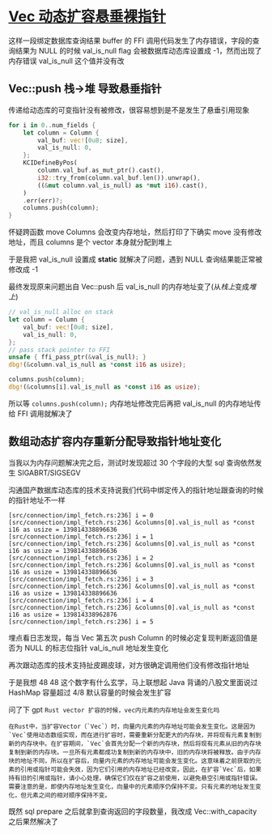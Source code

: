 # [Vec 动态扩容悬垂裸指针](/2023/08/vec_push_mem_addr_change_cause_ffi_fail.md)

这样一段绑定数据库查询结果 buffer 的 FFI 调用代码发生了内存错误，字段的查询结果为 NULL 的时候 val_is_null flag 会被数据库动态库设置成 -1，然而出现了内存错误 val_is_null 这个值并没有改

## Vec::push 栈->堆 导致悬垂指针

传递给动态库的可变指针没有被修改，很容易想到是不是发生了悬垂引用现象

```rust
for i in 0..num_fields {
    let column = Column {
        val_buf: vec![0u8; size],
        val_is_null: 0,
    };
    KCIDefineByPos(
        column.val_buf.as_mut_ptr().cast(),
        i32::try_from(column.val_buf.len()).unwrap(),
        ((&mut column.val_is_null) as *mut i16).cast(),
    )
    .err(err)?;
    columns.push(column);
}
```

怀疑跨函数 move Columns 会改变内存地址，然后打印了下确实 move 没有修改地址，而且 columns 是个 vector 本身就分配到堆上

于是我把 val_is_null 设置成 **static** 就解决了问题，遇到 NULL 查询结果能正常被修改成 -1

最终发现原来问题出自 Vec::push 后 val_is_null 的内存地址变了(从<var class=mark>栈上</var>变成<var class=mark>堆上</var>)

```rust
// val_is_null alloc on stack
let column = Column {
    val_buf: vec![0u8; size],
    val_is_null: 0,
};
// pass stack pointer to FFI
unsafe { ffi_pass_ptr(&val_is_null); }
dbg!(&column.val_is_null as *const i16 as usize);

columns.push(column);
dbg!(&columns[i].val_is_null as *const i16 as usize);
```

所以等 `columns.push(column);` 内存地址修改完后再把 val_is_null 的内存地址传给 FFI 调用就解决了

## 数组动态扩容内存重新分配导致指针地址变化

当我以为内存问题解决完之后，测试时发现超过 30 个字段的大型 sql 查询依然发生 SIGABRT/SIGSEGV

沟通国产数据库动态库的技术支持说我们代码中绑定传入的指针地址跟查询的时候的指针地址不一样

```
[src/connection/impl_fetch.rs:236] i = 0
[src/connection/impl_fetch.rs:236] &columns[0].val_is_null as *const i16 as usize = 139814338896636
[src/connection/impl_fetch.rs:236] i = 1
[src/connection/impl_fetch.rs:236] &columns[0].val_is_null as *const i16 as usize = 139814338896636
[src/connection/impl_fetch.rs:236] i = 2
[src/connection/impl_fetch.rs:236] &columns[0].val_is_null as *const i16 as usize = 139814338896636
[src/connection/impl_fetch.rs:236] i = 3
[src/connection/impl_fetch.rs:236] &columns[0].val_is_null as *const i16 as usize = 139814338896636
[src/connection/impl_fetch.rs:236] i = 4
[src/connection/impl_fetch.rs:236] &columns[0].val_is_null as *const i16 as usize = 139814338962876
[src/connection/impl_fetch.rs:236] i = 5
```

埋点看日志发现，每当 Vec 第五次 push Column 的时候必定复现判断返回值是否为 NULL 的标志位指针 val_is_null 地址发生变化

再次跟动态库的技术支持扯皮踢皮球，对方很确定调用他们没有修改指针地址

于是我想 48 48 这个数字有什么玄学，马上联想起 Java 背诵的八股文里面说过 HashMap 容量超过 4/8 默认容量的时候会发生扩容

问了下 gpt `Rust vector 扩容的时候，vec内元素的内存地址会发生变化吗`

```
在Rust中，当扩容Vector（`Vec`）时，向量内元素的内存地址可能会发生变化。这是因为`Vec`使用动态数组实现，而在进行扩容时，需要重新分配更大的内存块，并将现有元素复制到新的内存块中。在扩容期间，`Vec`会首先分配一个新的内存块，然后将现有元素从旧的内存块复制到新的内存块。一旦所有元素都成功复制到新的内存块中，旧的内存块将被释放。由于内存块的地址不同，所以在扩容后，向量内元素的内存地址可能会发生变化。这意味着之前获取的元素的引用或指针可能会失效，因为它们引用的内存地址已经改变。因此，在扩容`Vec`后，如果持有旧的引用或指针，请小心处理，确保它们仅在扩容之前使用，以避免悬空引用或指针错误。需要注意的是，即使内存地址发生变化，向量中的元素顺序仍保持不变。只有元素的地址发生变化，但元素之间的相对顺序保持不变。
```

既然 sql prepare 之后就拿到查询返回的字段数量，我改成 Vec::with_capacity 之后果然解决了

